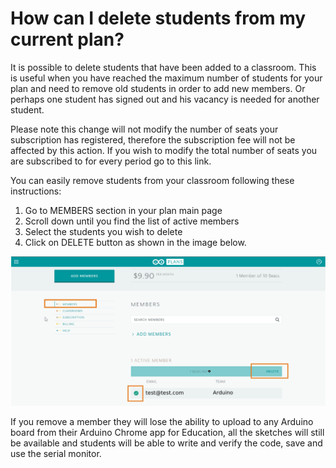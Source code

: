 # How can I delete students from my current plan?

It is possible to delete students that have been added to a classroom. This is useful when you have reached the maximum number of students for your plan and need to remove old students in order to add new members. Or perhaps one student has signed out  and his vacancy is needed for another student.

Please note this change will not modify the number of seats your subscription has registered, therefore the subscription fee will not be affected by this action. If you wish to modify the total number of seats you are subscribed to for every period go to this link.

You can easily remove students from your classroom following these instructions:

1. Go to MEMBERS section in your plan main page
2. Scroll down until you find the list of active members
3. Select the students you wish to delete
4. Click on DELETE button as shown in the image below.

![image delete](/assets/img/HowcanIdeletestudentsfrommycurrentplan/1.png)

If you remove a member they will lose the ability to upload to any Arduino board from their Arduino Chrome app for Education, all the sketches will still be available and students will be able to write and verify the code, save and use the serial monitor.
